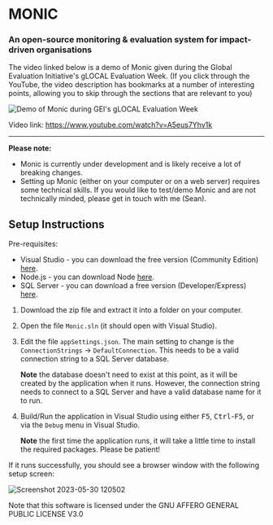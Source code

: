 # MONIC
### An open-source monitoring & evaluation system for impact-driven organisations

The video linked below is a demo of Monic given during the Global Evaluation Initiative's gLOCAL Evaluation Week. (If you click through the YouTube, the video description has bookmarks at a number of interesting points, allowing you to skip through the sections that are relevant to you)

![Demo of Monic during GEI's gLOCAL Evaluation Week](https://github.com/capesean/MONIC/assets/642609/3d1f66ad-efb9-461b-b941-a1a21de7d04a)

Video link: https://www.youtube.com/watch?v=A5eus7Yhv1k

-----

**Please note:**
- Monic is currently under development and is likely receive a lot of breaking changes.
- Setting up Monic (either on your computer or on a web server) requires some technical skills. If you would like to test/demo Monic and are not technically minded, please get in touch with me (Sean).


## Setup Instructions
Pre-requisites:
- Visual Studio - you can download the free version (Community Edition) [here](https://visualstudio.microsoft.com/downloads/).
- Node.js - you can download Node [here](https://nodejs.org/en/download).
- SQL Server - you can download a free version (Developer/Express) [here](https://www.microsoft.com/en-us/sql-server/sql-server-downloads).

1. Download the zip file and extract it into a folder on your computer.
2. Open the file `Monic.sln` (it should open with Visual Studio).
3. Edit the file `appSettings.json`. The main setting to change is the `ConnectionStrings` -> `DefaultConnection`. This needs to be a valid connection string to a SQL Server database.

   **Note** the database doesn't need to exist at this point, as it will be created by the application when it runs. However, the connection string needs to connect to a SQL Server and have a valid database name for it to run.
4. Build/Run the application in Visual Studio using either <kbd>F5</kbd>, <kbd>Ctrl</kbd>-<kbd>F5</kbd>, or via the `Debug` menu in Visual Studio.

   **Note** the first time the application runs, it will take a little time to install the required packages. Please be patient!
   
If it runs successfully, you should see a browser window with the following setup screen:

![Screenshot 2023-05-30 120502](https://github.com/capesean/MONIC/assets/642609/2cab705e-6d79-4ec3-b14c-d9efa70ec83d)

Note that this software is licensed under the GNU AFFERO GENERAL PUBLIC LICENSE V3.0
